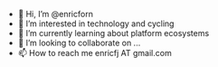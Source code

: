- 👋 Hi, I’m @enricforn
- 👀 I’m interested in technology and cycling
- 🌱 I’m currently learning about platform ecosystems
- 💞️ I’m looking to collaborate on ...
- 📫 How to reach me enricfj AT gmail.com

<!---
enricforn/enricforn is a ✨ special ✨ repository because its `README.md` (this file) appears on your GitHub profile.
You can click the Preview link to take a look at your changes.
--->
